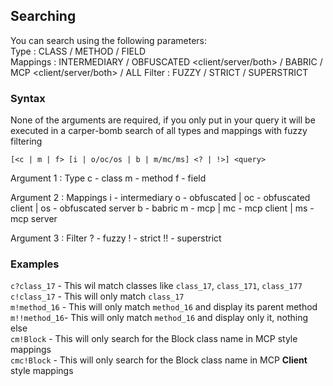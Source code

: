 ## Searching
You can search using the following parameters:  
Type : CLASS / METHOD / FIELD  
Mappings : INTERMEDIARY / OBFUSCATED <client/server/both> / BABRIC / MCP <client/server/both> / ALL 
Filter : FUZZY / STRICT / SUPERSTRICT  

### Syntax
None of the arguments are required, if you only put in your query it will be executed in a carper-bomb search of all types and mappings with fuzzy filtering   

`[<c | m | f> [i | o/oc/os | b | m/mc/ms] <? | !>] <query>`  

Argument 1 : Type
c - class
m - method
f - field

Argument 2 : Mappings
i - intermediary
o - obfuscated | oc - obfuscated client | os - obfuscated server
b - babric
m - mcp | mc - mcp client | ms - mcp server

Argument 3 : Filter
? - fuzzy
! - strict
!! - superstrict

### Examples
`c?class_17` - This wil match classes like `class_17`, `class_171`, `class_177`  
`c!class_17` - This will only match `class_17`  
`m!method_16` - This will only match `method_16` and display its parent method  
`m!!method_16`- This will only match `method_16` and display only it, nothing else  
`cm!Block` - This will only search for the Block class name in MCP style mappings  
`cmc!Block` - This will only search for the Block class name in MCP **Client** style mappings
